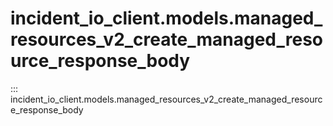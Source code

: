 # incident_io_client.models.managed_resources_v2_create_managed_resource_response_body

::: incident_io_client.models.managed_resources_v2_create_managed_resource_response_body
